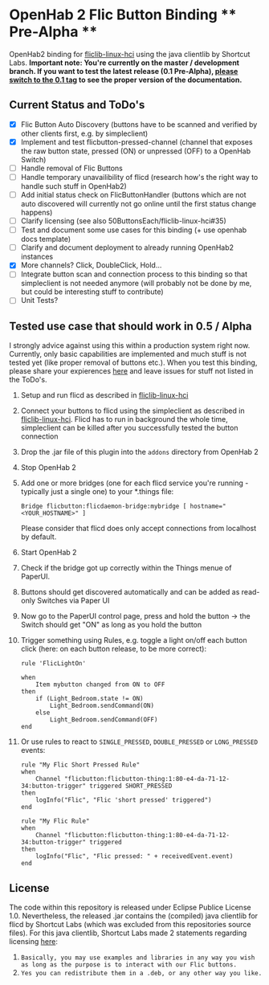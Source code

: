# OpenHab 2 Flic Button Binding ** Pre-Alpha **

OpenHab2 binding for [fliclib-linux-hci](https://github.com/50ButtonsEach/fliclib-linux-hci) using the java clientlib by Shortcut Labs. **Important note: You're currently on the master / development branch. If you want to test the latest release (0.1 Pre-Alpha), [please switch to the 0.1 tag](https://github.com/pfink/openhab2-flicbutton/tree/0.1) to see the proper version of the documentation.**

## Current Status and ToDo's

- [x] Flic Button Auto Discovery (buttons have to be scanned and verified by other clients first, e.g. by simpleclient)
- [x] Implement and test flicbutton-pressed-channel (channel that exposes the raw button state, pressed (ON) or unpressed (OFF) to a OpenHab Switch)
- [ ] Handle removal of Flic Buttons
- [ ] Handle temporary unavailibility of flicd (research how's the right way to handle such stuff in OpenHab2)
- [ ] Add initial status check on FlicButtonHandler (buttons which are not auto discovered will currently not go online until the first status change happens)
- [ ] Clarify licensing (see also 50ButtonsEach/fliclib-linux-hci#35)
- [ ] Test and document some use cases for this binding (+ use openhab docs template)
- [ ] Clarify and document deployment to already running OpenHab2 instances
- [x] More channels? Click, DoubleClick, Hold...
- [ ] Integrate button scan and connection process to this binding so that simpleclient is not needed anymore (will probably not be done by me, but could be interesting stuff to contribute)
- [ ] Unit Tests?

## Tested use case that should work in 0.5 / Alpha

I strongly advice against using this within a production system right now. Currently, only basic capabilities are implemented and much stuff is not tested yet (like proper removal of buttons etc.). When you test this binding, please share your expierences [here](https://community.openhab.org/t/how-to-integrate-flic-buttons/4468/12) and leave issues for stuff not listed in the ToDo's.

1. Setup and run flicd as described in [fliclib-linux-hci](https://github.com/50ButtonsEach/fliclib-linux-hci)
1. Connect your buttons to flicd using the simpleclient as described in [fliclib-linux-hci](https://github.com/50ButtonsEach/fliclib-linux-hci). Flicd has to run in background the whole time, simpleclient can be killed after you successfully tested the button connection
1. Drop the .jar file of this plugin into the `addons` directory from OpenHab 2
1. Stop OpenHab 2
1. Add one or more bridges (one for each flicd service you're running - typically just a single one) to your *.things file:

	```
	Bridge flicbutton:flicdaemon-bridge:mybridge [ hostname="<YOUR_HOSTNAME>" ]
	```

	Please consider that flicd does only accept connections from localhost by default.
1. Start OpenHab 2
1. Check if the bridge got up correctly within the Things menue of PaperUI.
1. Buttons should get discovered automatically and can be added as read-only Switches via Paper UI
1. Now go to the PaperUI control page, press and hold the button -> the Switch should get "ON" as long as you hold the button
1. Trigger something using Rules, e.g. toggle a light on/off each button click (here: on each button release, to be more correct):
	```
	rule 'FlicLightOn'

	when
		Item mybutton changed from ON to OFF
	then
		if (Light_Bedroom.state != ON)
	        Light_Bedroom.sendCommand(ON)
	    else
	        Light_Bedroom.sendCommand(OFF)
	end
	```
1. Or use rules to react to `SINGLE_PRESSED`, `DOUBLE_PRESSED` or `LONG_PRESSED` events:
    ```
    rule "My Flic Short Pressed Rule"
    when
        Channel "flicbutton:flicbutton-thing:1:80-e4-da-71-12-34:button-trigger" triggered SHORT_PRESSED
    then
        logInfo("Flic", "Flic 'short pressed' triggered")
    end
    
    rule "My Flic Rule"
    when
        Channel "flicbutton:flicbutton-thing:1:80-e4-da-71-12-34:button-trigger" triggered
    then
        logInfo("Flic", "Flic pressed: " + receivedEvent.event)
    end
    ```
     
## License

The code within this repository is released under Eclipse Publice License 1.0. Nevertheless, the released .jar contains the (compiled) java clientlib for flicd by Shortcut Labs (which was excluded from this repositories source files). For this java clientlib, Shortcut Labs made 2 statements regarding licensing [here](https://github.com/50ButtonsEach/fliclib-linux-hci/issues/35):

1. `Basically, you may use examples and libraries in any way you wish as long as the purpose is to interact with our Flic buttons.`
1. `Yes you can redistribute them in a .deb, or any other way you like.`
